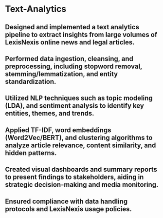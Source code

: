 # Text-Analytics

## Designed and implemented a text analytics pipeline to extract insights from large volumes of LexisNexis online news and legal articles.

## Performed data ingestion, cleansing, and preprocessing, including stopword removal, stemming/lemmatization, and entity standardization.

## Utilized NLP techniques such as topic modeling (LDA), and sentiment analysis to identify key entities, themes, and trends.

## Applied TF-IDF, word embeddings (Word2Vec/BERT), and clustering algorithms to analyze article relevance, content similarity, and hidden patterns.

## Created visual dashboards and summary reports to present findings to stakeholders, aiding in strategic decision-making and media monitoring.

## Ensured compliance with data handling protocols and LexisNexis usage policies.
